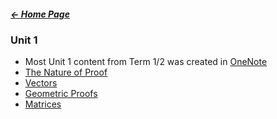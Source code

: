 ##### [← Home Page](Home%20Page.md)

### Unit 1
- Most Unit 1 content from Term 1/2 was created in [OneNote](https://educationwaeduau-my.sharepoint.com/personal/ajay_bisnath_student_education_wa_edu_au/_layouts/OneNote.aspx?id=%2Fpersonal%2Fajay_bisnath_student_education_wa_edu_au%2FDocuments%2F2023%20Notes&wd=target%28Bajay%20Bapproved%20Notes%2FChemistry%20%F0%9F%A7%AA.one%7C44C03AFB-DBA4-40D6-9A57-FB2EBA28539B%2F%29)
- [The Nature of Proof](The%20Nature%20of%20Proof.md)
- [Vectors](Vectors)
- [Geometric Proofs](Geometric%20Proofs)
- [Matrices](Matrices.md)